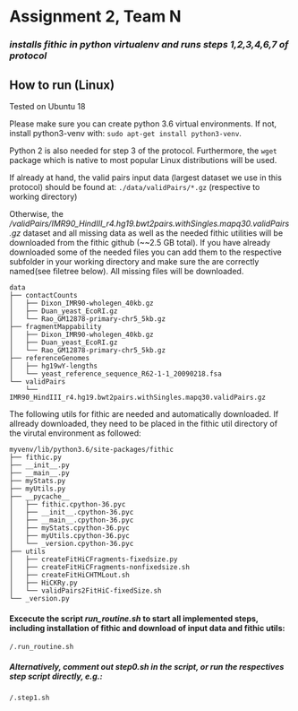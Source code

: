 # **Assignment 2, Team N**
### *installs fithic in python virtualenv and runs steps 1,2,3,4,6,7 of protocol*

## How to run (Linux)
Tested on Ubuntu 18

Please make sure you can create python 3.6 virtual environments. If not, install python3-venv with: `sudo apt-get install python3-venv`.

Python 2 is also needed for step 3 of the protocol.
Furthermore, the `wget` package which is native to most popular Linux distributions will be used.

If already at hand, the valid pairs input data (largest dataset we use in this protocol) should be found at:
   `./data/validPairs/*.gz` (respective to working directory)
    
Otherwise, the */validPairs/IMR90_HindIII_r4.hg19.bwt2pairs.withSingles.mapq30.validPairs.gz* dataset and all missing data as well as the needed fithic utilities will be downloaded from the fithic github (~~2.5 GB total).
If you have already downloaded some of the needed files you can add them to the respective subfolder in your working directory and make sure the are correctly named(see filetree below).
All missing files will be downloaded.
```
data
├── contactCounts
│   ├── Dixon_IMR90-wholegen_40kb.gz
│   ├── Duan_yeast_EcoRI.gz
│   └── Rao_GM12878-primary-chr5_5kb.gz
├── fragmentMappability
│   ├── Dixon_IMR90-wholegen_40kb.gz
│   ├── Duan_yeast_EcoRI.gz
│   └── Rao_GM12878-primary-chr5_5kb.gz
├── referenceGenomes
│   ├── hg19wY-lengths
│   └── yeast_reference_sequence_R62-1-1_20090218.fsa
└── validPairs
    └── IMR90_HindIII_r4.hg19.bwt2pairs.withSingles.mapq30.validPairs.gz
```

The following utils for fithic are needed and automatically downloaded. If allready downloaded, they need to be placed in the fithic util directory of the virutal environment as followed:
```
myvenv/lib/python3.6/site-packages/fithic
├── fithic.py
├── __init__.py
├── __main__.py
├── myStats.py
├── myUtils.py
├── __pycache__
│   ├── fithic.cpython-36.pyc
│   ├── __init__.cpython-36.pyc
│   ├── __main__.cpython-36.pyc
│   ├── myStats.cpython-36.pyc
│   ├── myUtils.cpython-36.pyc
│   └── _version.cpython-36.pyc
├── utils
│   ├── createFitHiCFragments-fixedsize.py
│   ├── createFitHiCFragments-nonfixedsize.sh
│   ├── createFitHiCHTMLout.sh
│   ├── HiCKRy.py
│   └── validPairs2FitHiC-fixedSize.sh
└── _version.py
```


#### Excecute the script *run_routine.sh* to start all implemented steps, including installation of fithic and download of input data and fithic utils:
	/.run_routine.sh
##### Alternatively, comment out step0.sh in the script, or run the respectives step script directly, e.g.:
	/.step1.sh
